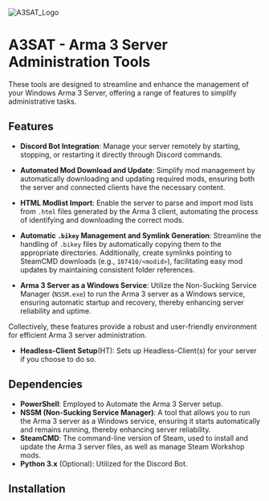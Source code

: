![A3SAT_Logo](https://github.com/user-attachments/assets/c12b4ff3-41c3-4370-80ce-dfe9c6f3abd4)

# A3SAT - Arma 3 Server Administration Tools

These tools are designed to streamline and enhance the management of your Windows Arma 3 Server, offering a range of features to simplify administrative tasks.

## Features

- **Discord Bot Integration**: Manage your server remotely by starting, stopping, or restarting it directly through Discord commands.

- **Automated Mod Download and Update**: Simplify mod management by automatically downloading and updating required mods, ensuring both the server and connected clients have the necessary content.

- **HTML Modlist Import**: Enable the server to parse and import mod lists from `.html` files generated by the Arma 3 client, automating the process of identifying and downloading the correct mods.

- **Automatic `.bikey` Management and Symlink Generation**: Streamline the handling of `.bikey` files by automatically copying them to the appropriate directories. Additionally, create symlinks pointing to SteamCMD downloads (e.g., `107410/<modid>`), facilitating easy mod updates by maintaining consistent folder references.

- **Arma 3 Server as a Windows Service**: Utilize the Non-Sucking Service Manager (`NSSM.exe`) to run the Arma 3 server as a Windows service, ensuring automatic startup and recovery, thereby enhancing server reliability and uptime.

Collectively, these features provide a robust and user-friendly environment for efficient Arma 3 server administration.

- **Headless-Client Setup**(HT): Sets up Headless-Client(s) for your server if you choose to do so.

## Dependencies

- **PowerShell**: Employed to Automate the Arma 3 Server setup.​
- **NSSM (Non-Sucking Service Manager)**: A tool that allows you to run the Arma 3 server as a Windows service, ensuring it starts automatically and remains running, thereby enhancing server reliability.
- **SteamCMD**: The command-line version of Steam, used to install and update the Arma 3 server files, as well as manage Steam Workshop mods.
- **Python 3.x** (Optional): Utilized for the Discord Bot.​

## Installation


